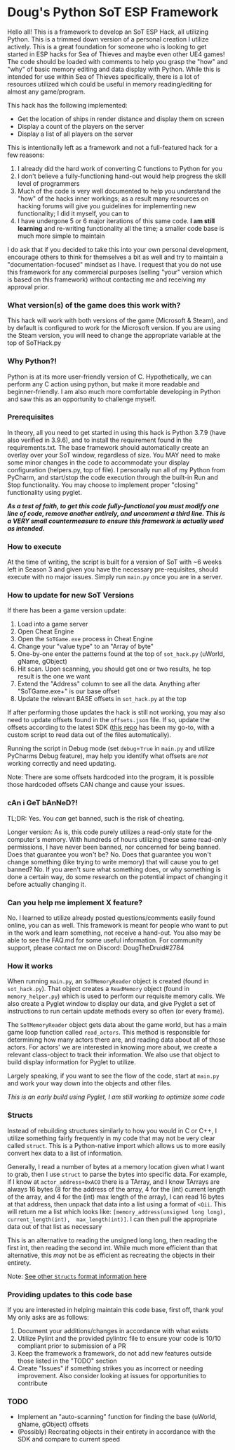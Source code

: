 # Doug's Python SoT ESP Framework
Hello all! This is a framework to develop an SoT ESP Hack, all utilizing Python. This is a trimmed down version 
of a personal creation I utilize actively. This is a great foundation for someone who is looking to get started in 
ESP hacks for Sea of Thieves and maybe even other UE4 games! The code should be loaded with comments to help you grasp the "how" and "why" of basic 
memory editing and data display with Python. While this is intended for use within Sea of Thieves specifically, there is a lot
of resources utilized which could be useful in memory reading/editing for almost any game/program.

This hack has the following implemented:
- Get the location of ships in render distance and display them on screen
- Display a count of the players on the server
- Display a list of all players on the server

This is intentionally left as a framework and not a full-featured hack for a few reasons:
1. I already did the hard work of converting C functions to Python for you
2. I don't believe a fully-functioning hand-out would help progress the skill level of programmers
3. Much of the code is very well documented to help you understand the "how" of the hacks inner workings; as a 
   result many resources on hacking forums will give you guidelines for implementing new functionality; I did it myself, 
   you can to
4. I have undergone 5 or 6 major iterations of this same code. **I am still learning** and re-writing functionality all 
   the time; a smaller code base is much more simple to maintain
   
I do ask that if you decided to take this into your own personal development, encourage others to think for themselves a
bit as well and try to maintain a "documentation-focused" mindset as I have. I request that you do not use this 
framework for any commercial purposes (selling "your" version which is based on this framework) without contacting me and
receiving my approval prior.

### What version(s) of the game does this work with?
This hack will work with both versions of the game (Microsoft & Steam), and by default is configured to work for the 
Microsoft version. If you are using the Steam version, you will need to change the appropriate variable at the top
of SoTHack.py

### Why Python?!
Python is at its more user-friendly version of C. Hypothetically, we can perform any C action using python,
but make it more readable and beginner-friendly. I am also much more comfortable developing in Python and saw this as
an opportunity to challenge myself.

### Prerequisites
In theory, all you need to get started in using this hack is Python 3.7.9 (have also verified in 3.9.6), and to install 
the requirement found in the requirements.txt. The base framework should automatically create an overlay over your SoT window, 
regardless of size. You MAY need to make some minor changes in the code to accommodate your display configuration 
(helpers.py, top of file). I personally run all of my Python from PyCharm, and start/stop the code execution 
through the built-in Run and Stop functionality. You may choose to implement proper "closing" functionality using pyglet. 

***As a test of faith, to get this code fully-functional you must modify one line of code, remove another entirely, 
and uncomment a third line. This is a VERY small countermeasure to ensure this framework is actually used as intended.***

### How to execute
At the time of writing, the script is built for a version of SoT with ~6 weeks left in Season 3 and given you have the
necessary pre-requisites, should execute with no major issues. Simply run `main.py` once you are in a server.

### How to update for new SoT Versions
If there has been a game version update:
   1. Load into a game server
   2. Open Cheat Engine 
   3. Open the `SoTGame.exe` process in Cheat Engine
   4. Change your "value type" to an "Array of byte"
   5. One-by-one enter the patterns found at the top of `sot_hack.py` (uWorld, gName, gObject) 
   6. Hit scan. Upon scanning, you should get one or two results, he top result is the one we want
   7. Extend the "Address" column to see all the data. Anything after "SoTGame.exe+" is our base offset
   8. Update the relevant BASE offsets in `sot_hack.py` at the top

If after performing those updates the hack is still not working, you may also need to update offsets found in the 
`offsets.json` file. If so, update the offsets according to the latest SDK ([this repo](https://github.com/pubgsdk/SoT-SDK) has been my go-to, with a custom 
script to read data out of the files automatically).

Running the script in Debug mode (set `debug`=`True` in `main.py` and utilize PyCharms Debug feature), may help you 
identify what offsets are *not* working correctly and need updating.

Note: There are some offsets hardcoded into the program, it is possible those hardcoded offsets CAN change and cause
your issues.

### cAn i GeT bAnNeD?!
TL;DR: Yes. You _can_ get banned, such is the risk of cheating.

Longer version: As is, this code purely utilizes a read-only state for the computer's memory. With hundreds of hours utilizing these same read-only permissions, I have never been
banned, nor concerned for being banned. Does that guarantee you won't be? No. Does that guarantee you won't change something (like trying to write memory) that will cause you to 
get banned? No. If you aren't sure what something does, or why something is done a certain way, do some research on the potential impact of changing it before actually changing it. 

### Can you help me implement X feature?
No. I learned to utilize already posted questions/comments easily found online, you can as well. This framework is meant for people who want to put in the work and learn something, 
not receive a hand-out. You also may be able to see the FAQ.md for some useful information.
For community support, please contact me on Discord: DougTheDruid#2784

### How it works
When running `main.py`, an `SoTMemoryReader` object is created (found in `sot_hack.py`). That object creates a 
`ReadMemory` object (found in `memory_helper.py`) which is used to perform our requisite memory calls. We also create
a Pyglet window to display our data, and give Pyglet a set of instructions to run certain
update methods every so often (or every frame).

The `SoTMemoryReader` object gets data about the game world, but has a main game loop function called `read_actors`.
This method is responsible for determining how many actors there are, and reading data about all of those actors. For 
actors' we are interested in knowing more about, we create a relevant class-object to track their information. We also
use that object to build display information for Pyglet to utilize. 

Largely speaking, if you want to see the flow of the code, start at `main.py` and work your way down into the objects
and other files.

*This is an early build using Pyglet, I am still working to optimize some code*

### Structs
Instead of rebuilding structures similarly to how you would in C or C++, I utilize something fairly frequently in my
code that may not be very clear called `struct`. This is a Python-native import which allows us to more easily convert
hex data to a list of information.

Generally, I read a number of bytes at a memory location given what I want to grab, then I use `struct` to parse the
bytes into specific data. For example, if I know at `actor_address+0xAC0` there is a TArray, and I know TArrays are 
always 16 bytes (8 for the address of the array, 4 for the (int) current length of the array, and 4 for the (int) max 
length of the array), I can read 16 bytes at that address, then unpack that data into a list using a format of `<Qii`.
This will return me a list which looks like: `[memory_address(unsigned long long), current_length(int), 
max_length(int)]`. I can then pull the appropriate data out of that list as necessary

This is an alternative to reading the unsigned long long, then reading the first int, then reading the second int. 
While much more efficient than that alternative, this *may* not be as efficient as recreating the objects in their 
entirety.

Note: [See other `Structs` format information here](https://docs.python.org/3/library/struct.html#format-characters)

### Providing updates to this code base
If you are interested in helping maintain this code base, first off, thank you! My only asks are as follows:
1. Document your additions/changes in accordance with what exists
2. Utilize Pylint and the provided pylintrc file to ensure your code is 10/10 compliant prior to submission of a PR
3. Keep the framework a framework, do not add new features outside those listed in the "TODO" section
4. Create "Issues" if something strikes you as incorrect or needing improvement. Also consider looking at issues for
opportunities to contribute
   
### TODO
- Implement an "auto-scanning" function for finding the base (uWorld, gName, gObject) offsets
- (Possibly) Recreating objects in their entirety in accordance with the SDK and compare to current speed
